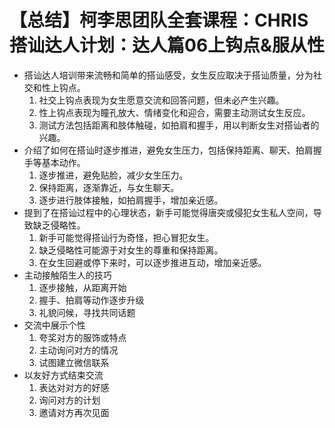 # 【总结】柯李思团队全套课程：CHRIS搭讪达人计划：达人篇06上钩点&服从性

-   搭讪达人培训带来流畅和简单的搭讪感受，女生反应取决于搭讪质量，分为社交和性上钩点。
    1.  社交上钩点表现为女生愿意交流和回答问题，但未必产生兴趣。
    2.  性上钩点表现为瞳孔放大、情绪变化和迎合，需要主动测试女生反应。
    3.  测试方法包括距离和肢体触碰，如拍肩和握手，用以判断女生对搭讪者的兴趣。
-   介绍了如何在搭讪时逐步推进，避免女生压力，包括保持距离、聊天、拍肩握手等基本动作。
    1.  逐步推进，避免贴脸，减少女生压力。
    2.  保持距离，逐渐靠近，与女生聊天。
    3.  逐步进行肢体接触，如拍肩握手，增加亲近感。
-   提到了在搭讪过程中的心理状态，新手可能觉得唐突或侵犯女生私人空间，导致缺乏侵略性。
    1.  新手可能觉得搭讪行为奇怪，担心冒犯女生。
    2.  缺乏侵略性可能源于对女生的尊重和保持距离。
    3.  在女生回避或停下来时，可以逐步推进互动，增加亲近感。
-   主动接触陌生人的技巧
    1.  逐步接触，从距离开始
    2.  握手、拍肩等动作逐步升级
    3.  礼貌问候，寻找共同话题
-   交流中展示个性
    1.  夸奖对方的服饰或特点
    2.  主动询问对方的情况
    3.  试图建立微信联系
-   以友好方式结束交流
    1.  表达对对方的好感
    2.  询问对方的计划
    3.  邀请对方再次见面